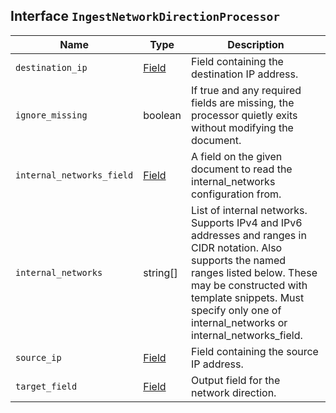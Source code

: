 ## Interface `IngestNetworkDirectionProcessor`

| Name | Type | Description |
| - | - | - |
| `destination_ip` | [Field](./Field.md) | Field containing the destination IP address. |
| `ignore_missing` | boolean | If true and any required fields are missing, the processor quietly exits without modifying the document. |
| `internal_networks_field` | [Field](./Field.md) | A field on the given document to read the internal_networks configuration from. |
| `internal_networks` | string[] | List of internal networks. Supports IPv4 and IPv6 addresses and ranges in CIDR notation. Also supports the named ranges listed below. These may be constructed with template snippets. Must specify only one of internal_networks or internal_networks_field. |
| `source_ip` | [Field](./Field.md) | Field containing the source IP address. |
| `target_field` | [Field](./Field.md) | Output field for the network direction. |
